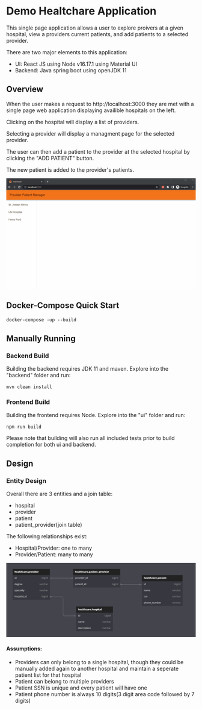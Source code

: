 # Demo Healtchare Application

This single page application allows a user to explore proivers at a given hospital, view a providers current patients, and add patients to a selected provider.

There are two major elements to this application:

- UI: React JS using Node v16.17.1 using Material UI
- Backend: Java spring boot using openJDK 11

## Overview

When the user makes a request to http://localhost:3000 they are met with a single page web application displaying availible hospitals on the left.

Clicking on the hospital will display a list of providers.

Selecting a provider will display a managment page for the selected provider.

The user can then add a patient to the provider at the selected hospital by clicking the "ADD PATIENT" button.

The new patient is added to the provider's patients.

![](images/ProviderPatientManger.gif)

## Docker-Compose Quick Start

```
docker-compose -up --build
```

## Manually Running

### Backend Build

Building the backend requires JDK 11 and maven. Explore into the "backend" folder and run:

```
mvn clean install
```

### Frontend Build

Building the frontend requires Node. Explore into the "ui" folder and run:

```
npm run build
```

Please note that building will also run all included tests prior to build completion for both ui and backend.

## Design

### Entity Design

Overall there are 3 entities and a join table:

- hospital
- provider
- patient
- patient_provider(join table)

The following relationships exist:

- Hospital/Provider: one to many
- Provider/Patient: many to many

![](images/healthcare_entity_design.PNG)

#### Assumptions:

- Providers can only belong to a single hospital, though they could be manually added again to another hospital and maintain a seperate patient list for that hospital
- Patient can belong to multiple providers
- Patient SSN is unique and every patient will have one
- Patient phone number is always 10 digits(3 digit area code followed by 7 digits)
